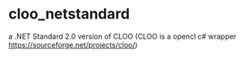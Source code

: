 # cloo_netstandard  
a .NET Standard 2.0 version of CLOO (CLOO is a opencl c# wrapper https://sourceforge.net/projects/cloo/)
